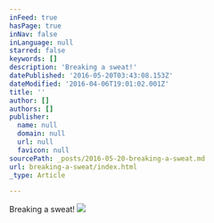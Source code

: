 ```yaml
---
inFeed: true
hasPage: true
inNav: false
inLanguage: null
starred: false
keywords: []
description: 'Breaking a sweat!'
datePublished: '2016-05-20T03:43:08.153Z'
dateModified: '2016-04-06T19:01:02.001Z'
title: ''
author: []
authors: []
publisher:
  name: null
  domain: null
  url: null
  favicon: null
sourcePath: _posts/2016-05-20-breaking-a-sweat.md
url: breaking-a-sweat/index.html
_type: Article

---
```

Breaking a sweat!
![](https://the-grid-user-content.s3-us-west-2.amazonaws.com/b1610c30-f260-412d-9528-0f5aae8253ea.jpg)
